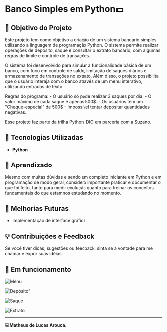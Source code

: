 # Banco Simples em Python💵  

## 🎯 Objetivo do Projeto  
Este projeto tem como objetivo a criação de um sistema bancário simples utilizando a linguagem de programação Python. O sistema permite realizar operações de depósito, saque e consultar o extrato bancário, com algumas regras de limite e controle de transações.

O sistema foi desenvolvido para simular a funcionalidade básica de um banco, com foco em controle de saldo, limitação de saques diários e armazenamento de transações no extrato. Além disso, o projeto possibilita que o usuário interaja com o banco através de um menu interativo, utilizando entradas de texto.

Regras do programa:
    - O usuário só pode realizar 3 saques por dia.
    - O valor máximo de cada saque é apenas 500$.
    - Os usuários tem um "Cheque-especial" de 500$
    - Impossível tentar depositar quantidades negativas.

Esse projeto faz parte da trilha Python, DIO em parceria com a Suzano.

## 🐍 Tecnologias Utilizadas  
- **Python** 

## 🚀 Aprendizado  
Mesmo com muitas dúvidas e sendo um completo iniciante em Python e em programação de modo geral, considero importante praticar e documentar o que foi feito, tanto para medir evolução quanto para treinar os conceitos fundamentais do que estamnos estudando no momento.  

## 📱 Melhorias Futuras  
-  Implementação de interface gráfica.

## 💡 Contribuições e Feedback  
Se você tiver dicas, sugestões ou feedback, sinta se a vontade para me chamar e expor suas idéias.

## 📸 Em funcionamento

![Menu](https://github.com/user-attachments/assets/0d01c350-af46-4168-9981-33121d0a2156)


![Depósito"](https://github.com/user-attachments/assets/ebc21665-1177-4a74-8493-d196d7387fcd)


![Saque](https://github.com/user-attachments/assets/e726cffb-ae97-421c-a601-5a6aae01dd8c)


![Extrato](https://github.com/user-attachments/assets/0521ebea-f29a-41e0-b6b2-37dd110f4f7d)






---  

💻**Matheus de Lucas Arouca**.  
